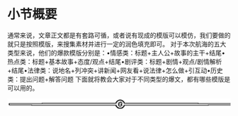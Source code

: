 # 小节概要

通常来说，文章正文都是有套路可循，或者说有现成的模版可以模仿，我们要做的就只是按照模版，来搜集素材并进行一定的润色填充即可。
对于本次航海的五大类型来说，他们的爆款模版分别是：•情感类：标题+主人公+故事的主干+结尾•热点类：标题+基本故事+态度/观点+结尾•剧评类：标题+剧情+观点/剧情解析+结尾•法律类：说地名+列冲突+讲新闻+网友看+说法律+怎么做+引互动•历史类：提出问题+解答问题
下面就将教会大家对于不同类型的爆文，都有哪些模版是可以用的。

![](img/8b0e87a2ce7d8ff1721b0a38153bb153.png)